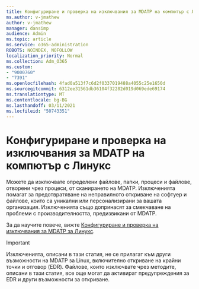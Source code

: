 ```yaml
---
title: Конфигуриране и проверка на изключвания за MDATP на компютър с Линукс
ms.author: v-jmathew
author: v-jmathew
manager: dansimp
audience: Admin
ms.topic: article
ms.service: o365-administration
ROBOTS: NOINDEX, NOFOLLOW
localization_priority: Normal
ms.collection: Adm_O365
ms.custom:
- "9000760"
- "7391"
ms.openlocfilehash: 4fad0a513f7c6d2f0337019488a4055c25e1650d
ms.sourcegitcommit: 6312ee31561db36104f32282d019d069ede69174
ms.translationtype: MT
ms.contentlocale: bg-BG
ms.lasthandoff: 03/11/2021
ms.locfileid: "50743351"
---
```

# <a name="configure-and-validate-exclusions-for-mdatp-on-a-linux-machine"></a>Конфигуриране и проверка на изключвания за MDATP на компютър с Линукс

Можете да изключвате определени файлове, папки, процеси и файлове, отворени чрез процеси, от сканирането на MDATP. Изключенията помагат за предотвратяване на неправилното откриване на софтуер и файлове, които са уникални или персонализирани за вашата организация. Изключенията също допринасят за смекчаване на проблеми с производителността, предизвикани от MDATP.

За да научите повече, вижте [Конфигуриране и проверка на изключвания за MDATP за Линукс](https://go.microsoft.com/fwlink/?linkid=2144517).

> [!IMPORTANT]
> Изключенията, описани в тази статия, не се прилагат към други възможности на MDATP за Linux, включително откриване на крайни точки и отговор (EDR). Файлове, които изключвате чрез методите, описани в тази статия, все още могат да активират предупреждения за EDR и други възможности за откриване.
